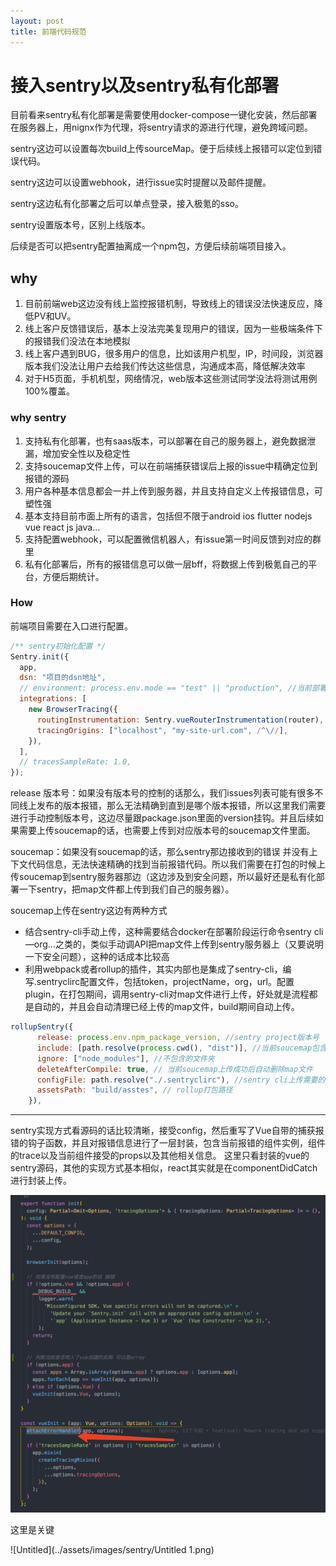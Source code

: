 ```yaml
---
layout: post
title: 前端代码规范
---
```


# 接入sentry以及sentry私有化部署

目前看来sentry私有化部署是需要使用docker-compose一键化安装，然后部署在服务器上，用nignx作为代理，将sentry请求的源进行代理，避免跨域问题。

sentry这边可以设置每次build上传sourceMap。便于后续线上报错可以定位到错误代码。

sentry这边可以设置webhook，进行issue实时提醒以及邮件提醒。

sentry这边私有化部署之后可以单点登录，接入极氪的sso。

sentry设置版本号，区别上线版本。

后续是否可以把sentry配置抽离成一个npm包，方便后续前端项目接入。

## why

1. 目前前端web这边没有线上监控报错机制，导致线上的错误没法快速反应，降低PV和UV。
2. 线上客户反馈错误后，基本上没法完美复现用户的错误，因为一些极端条件下的报错我们没法在本地模拟
3. 线上客户遇到BUG，很多用户的信息，比如该用户机型，IP，时间段，浏览器版本我们没法让用户去给我们传达这些信息，沟通成本高，降低解决效率
4. 对于H5页面，手机机型，网络情况，web版本这些测试同学没法将测试用例100%覆盖。

### why sentry

1. 支持私有化部署，也有saas版本，可以部署在自己的服务器上，避免数据泄漏，增加安全性以及稳定性
2. 支持soucemap文件上传，可以在前端捕获错误后上报的issue中精确定位到报错的源码
3. 用户各种基本信息都会一并上传到服务器，并且支持自定义上传报错信息，可塑性强
4. 基本支持目前市面上所有的语言，包括但不限于android ios flutter nodejs vue react js java…
5. 支持配置webhook，可以配置微信机器人，有issue第一时间反馈到对应的群里
6. 私有化部署后，所有的报错信息可以做一层bff，将数据上传到极氪自己的平台，方便后期统计。

### How

前端项目需要在入口进行配置。

```jsx
/** sentry初始化配置 */
Sentry.init({
  app,
  dsn: "项目的dsn地址",
  // environment: process.env.mode == "test" || "production", //当前部署环境
  integrations: [
    new BrowserTracing({
      routingInstrumentation: Sentry.vueRouterInstrumentation(router),
      tracingOrigins: ["localhost", "my-site-url.com", /^\//],
    }),
  ],
  // tracesSampleRate: 1.0,
});
```

release 版本号：如果没有版本号的控制的话那么，我们issues列表可能有很多不同线上发布的版本报错，那么无法精确到直到是哪个版本报错，所以这里我们需要进行手动控制版本号，这边尽量跟package.json里面的version挂钩。并且后续如果需要上传soucemap的话，也需要上传到对应版本号的soucemap文件里面。

soucemap：如果没有soucemap的话，那么sentry那边接收到的错误 并没有上下文代码信息，无法快速精确的找到当前报错代码。所以我们需要在打包的时候上传soucemap到sentry服务器那边（这边涉及到安全问题，所以最好还是私有化部署一下sentry，把map文件都上传到我们自己的服务器）。

soucemap上传在sentry这边有两种方式

- 结合sentry-cli手动上传，这种需要结合docker在部署阶段运行命令sentry cli —org…之类的，类似手动调API把map文件上传到sentry服务器上（又要说明一下安全问题），这种的话成本比较高
- 利用webpack或者rollup的插件，其实内部也是集成了sentry-cli，编写.sentryclirc配置文件，包括token，projectName，org，url。配置plugin，在打包期间，调用sentry-cli对map文件进行上传，好处就是流程都是自动的，并且会自动清理已经上传的map文件，build期间自动上传。

```jsx
rollupSentry({
      release: process.env.npm_package_version, //sentry project版本号
      include: [path.resolve(process.cwd(), "dist")], //当前soucemap包含的文件夹
      ignore: ["node_modules"], //不包含的文件夹
      deleteAfterCompile: true, // 当前soucemap上传成功后自动删除map文件
      configFile: path.resolve("./.sentryclirc"), //sentry cli上传需要的配置文件
      assetsPath: "build/asstes", // rollup打包路径
    }),
```

---

sentry实现方式看源码的话比较清晰，接受config，然后重写了Vue自带的捕获报错的钩子函数，并且对报错信息进行了一层封装，包含当前报错的组件实例，组件的trace以及当前组件接受的props以及其他相关信息。 这里只看封装的vue的sentry源码，其他的实现方式基本相似，react其实就是在componentDidCatch进行封装上传。

![Untitled](../assets/images/sentry/Untitled.png)

这里是关键

![Untitled](../assets/images/sentry/Untitled 1.png)
